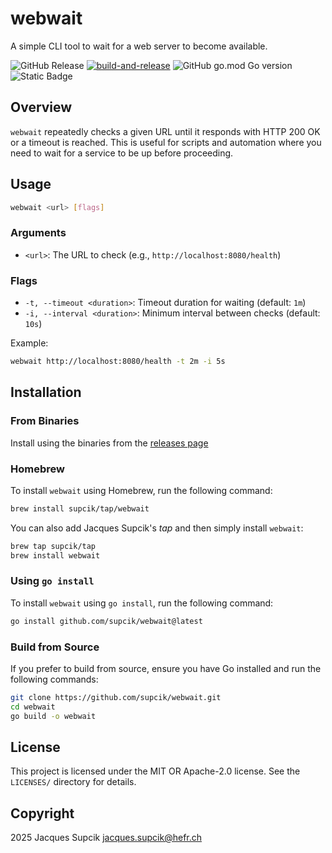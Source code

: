 # webwait

A simple CLI tool to wait for a web server to become available.

![GitHub Release](https://img.shields.io/github/v/release/supcik/webwait)
[![build-and-release](https://github.com/supcik/webwait/actions/workflows/build-release.yml/badge.svg)](https://github.com/supcik/webwait/actions/workflows/build-release.yml)
![GitHub go.mod Go version](https://img.shields.io/github/go-mod/go-version/supcik/webwait)
![Static Badge](https://img.shields.io/badge/Made_in-Switzerland_%2B-DA291C)


## Overview
`webwait` repeatedly checks a given URL until it responds with HTTP 200 OK or a timeout is reached. This is useful for scripts and automation where you need to wait for a service to be up before proceeding.

## Usage

```sh
webwait <url> [flags]
```

### Arguments
- `<url>`: The URL to check (e.g., `http://localhost:8080/health`)

### Flags
- `-t, --timeout <duration>`: Timeout duration for waiting (default: `1m`)
- `-i, --interval <duration>`: Minimum interval between checks (default: `10s`)

Example:
```sh
webwait http://localhost:8080/health -t 2m -i 5s
```

## Installation

### From Binaries

Install using the binaries from the [releases page](https://github.com/supcik/webwait/releases)

### Homebrew

To install `webwait` using Homebrew, run the following command:

```sh
brew install supcik/tap/webwait
```

You can also add Jacques Supcik's _tap_ and then simply install `webwait`:

```sh
brew tap supcik/tap
brew install webwait
```

### Using `go install`

To install `webwait` using `go install`, run the following command:

```sh
go install github.com/supcik/webwait@latest
```

### Build from Source

If you prefer to build from source, ensure you have Go installed and run the following commands:

```sh
git clone https://github.com/supcik/webwait.git
cd webwait
go build -o webwait
```

## License

This project is licensed under the MIT OR Apache-2.0 license. See the `LICENSES/` directory for details.

## Copyright

2025 Jacques Supcik <jacques.supcik@hefr.ch>
